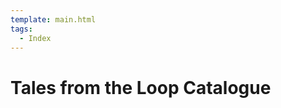 ```yaml
---
template: main.html
tags:
  - Index
---
```


# Tales from the Loop Catalogue

<!-- material/tags { scope: true } -->